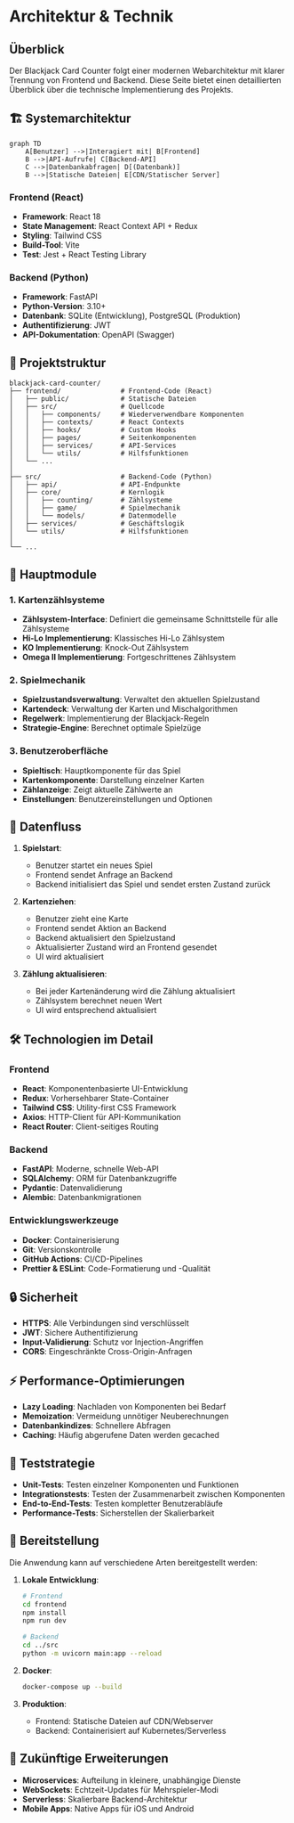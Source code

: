 # Architektur & Technik

## Überblick

Der Blackjack Card Counter folgt einer modernen Webarchitektur mit klarer Trennung von Frontend und Backend. Diese Seite bietet einen detaillierten Überblick über die technische Implementierung des Projekts.

## 🏗️ Systemarchitektur

```mermaid
graph TD
    A[Benutzer] -->|Interagiert mit| B[Frontend]
    B -->|API-Aufrufe| C[Backend-API]
    C -->|Datenbankabfragen| D[(Datenbank)]
    B -->|Statische Dateien| E[CDN/Statischer Server]
```

### Frontend (React)

- **Framework**: React 18
- **State Management**: React Context API + Redux
- **Styling**: Tailwind CSS
- **Build-Tool**: Vite
- **Test**: Jest + React Testing Library

### Backend (Python)

- **Framework**: FastAPI
- **Python-Version**: 3.10+
- **Datenbank**: SQLite (Entwicklung), PostgreSQL (Produktion)
- **Authentifizierung**: JWT
- **API-Dokumentation**: OpenAPI (Swagger)

## 📂 Projektstruktur

```
blackjack-card-counter/
├── frontend/               # Frontend-Code (React)
│   ├── public/             # Statische Dateien
│   ├── src/                # Quellcode
│   │   ├── components/     # Wiederverwendbare Komponenten
│   │   ├── contexts/       # React Contexts
│   │   ├── hooks/          # Custom Hooks
│   │   ├── pages/          # Seitenkomponenten
│   │   ├── services/       # API-Services
│   │   └── utils/          # Hilfsfunktionen
│   └── ...
│
├── src/                    # Backend-Code (Python)
│   ├── api/                # API-Endpunkte
│   ├── core/               # Kernlogik
│   │   ├── counting/       # Zählsysteme
│   │   ├── game/           # Spielmechanik
│   │   └── models/         # Datenmodelle
│   ├── services/           # Geschäftslogik
│   └── utils/              # Hilfsfunktionen
│
└── ...
```

## 🧩 Hauptmodule

### 1. Kartenzählsysteme

- **Zählsystem-Interface**: Definiert die gemeinsame Schnittstelle für alle Zählsysteme
- **Hi-Lo Implementierung**: Klassisches Hi-Lo Zählsystem
- **KO Implementierung**: Knock-Out Zählsystem
- **Omega II Implementierung**: Fortgeschrittenes Zählsystem

### 2. Spielmechanik

- **Spielzustandsverwaltung**: Verwaltet den aktuellen Spielzustand
- **Kartendeck**: Verwaltung der Karten und Mischalgorithmen
- **Regelwerk**: Implementierung der Blackjack-Regeln
- **Strategie-Engine**: Berechnet optimale Spielzüge

### 3. Benutzeroberfläche

- **Spieltisch**: Hauptkomponente für das Spiel
- **Kartenkomponente**: Darstellung einzelner Karten
- **Zählanzeige**: Zeigt aktuelle Zählwerte an
- **Einstellungen**: Benutzereinstellungen und Optionen

## 🔄 Datenfluss

1. **Spielstart**:
   - Benutzer startet ein neues Spiel
   - Frontend sendet Anfrage an Backend
   - Backend initialisiert das Spiel und sendet ersten Zustand zurück

2. **Kartenziehen**:
   - Benutzer zieht eine Karte
   - Frontend sendet Aktion an Backend
   - Backend aktualisiert den Spielzustand
   - Aktualisierter Zustand wird an Frontend gesendet
   - UI wird aktualisiert

3. **Zählung aktualisieren**:
   - Bei jeder Kartenänderung wird die Zählung aktualisiert
   - Zählsystem berechnet neuen Wert
   - UI wird entsprechend aktualisiert

## 🛠️ Technologien im Detail

### Frontend

- **React**: Komponentenbasierte UI-Entwicklung
- **Redux**: Vorhersehbarer State-Container
- **Tailwind CSS**: Utility-first CSS Framework
- **Axios**: HTTP-Client für API-Kommunikation
- **React Router**: Client-seitiges Routing

### Backend

- **FastAPI**: Moderne, schnelle Web-API
- **SQLAlchemy**: ORM für Datenbankzugriffe
- **Pydantic**: Datenvalidierung
- **Alembic**: Datenbankmigrationen

### Entwicklungswerkzeuge

- **Docker**: Containerisierung
- **Git**: Versionskontrolle
- **GitHub Actions**: CI/CD-Pipelines
- **Prettier & ESLint**: Code-Formatierung und -Qualität

## 🔒 Sicherheit

- **HTTPS**: Alle Verbindungen sind verschlüsselt
- **JWT**: Sichere Authentifizierung
- **Input-Validierung**: Schutz vor Injection-Angriffen
- **CORS**: Eingeschränkte Cross-Origin-Anfragen

## ⚡ Performance-Optimierungen

- **Lazy Loading**: Nachladen von Komponenten bei Bedarf
- **Memoization**: Vermeidung unnötiger Neuberechnungen
- **Datenbankindizes**: Schnellere Abfragen
- **Caching**: Häufig abgerufene Daten werden gecached

## 🧪 Teststrategie

- **Unit-Tests**: Testen einzelner Komponenten und Funktionen
- **Integrationstests**: Testen der Zusammenarbeit zwischen Komponenten
- **End-to-End-Tests**: Testen kompletter Benutzerabläufe
- **Performance-Tests**: Sicherstellen der Skalierbarkeit

## 🚀 Bereitstellung

Die Anwendung kann auf verschiedene Arten bereitgestellt werden:

1. **Lokale Entwicklung**:
   ```bash
   # Frontend
   cd frontend
   npm install
   npm run dev

   # Backend
   cd ../src
   python -m uvicorn main:app --reload
   ```

2. **Docker**:
   ```bash
   docker-compose up --build
   ```

3. **Produktion**:
   - Frontend: Statische Dateien auf CDN/Webserver
   - Backend: Containerisiert auf Kubernetes/Serverless

## 🔮 Zukünftige Erweiterungen

- **Microservices**: Aufteilung in kleinere, unabhängige Dienste
- **WebSockets**: Echtzeit-Updates für Mehrspieler-Modi
- **Serverless**: Skalierbare Backend-Architektur
- **Mobile Apps**: Native Apps für iOS und Android
